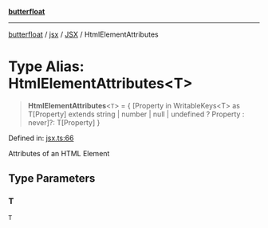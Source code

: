 [**butterfloat**](../../../../../../index.md)

***

[butterfloat](../../../../../../index.md) / [jsx](../../../index.md) / [JSX](../index.md) / HtmlElementAttributes

# Type Alias: HtmlElementAttributes\<T\>

> **HtmlElementAttributes**\<`T`\> = \{ \[Property in WritableKeys\<T\> as T\[Property\] extends string \| number \| null \| undefined ? Property : never\]?: T\[Property\] \}

Defined in: [jsx.ts:66](https://github.com/WorldMaker/butterfloat/blob/df545ef96728808e6ed86d129bea41fdc458751b/jsx.ts#L66)

Attributes of an HTML Element

## Type Parameters

### T

`T`
